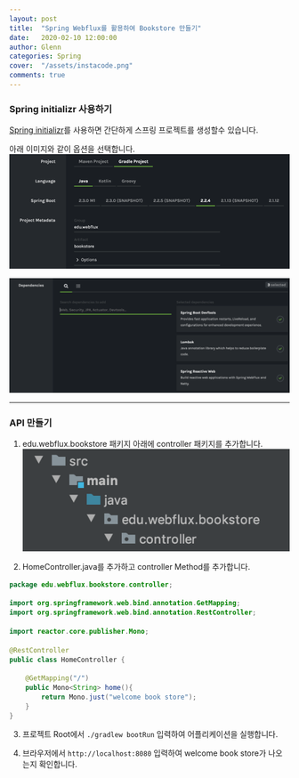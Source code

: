 ```yaml
---
layout: post
title:  "Spring Webflux를 활용하여 Bookstore 만들기"
date:   2020-02-10 12:00:00
author: Glenn
categories: Spring
cover:  "/assets/instacode.png"
comments: true
---
```


### Spring initializr 사용하기 
[Spring initializr](https://start.spring.io/)를 사용하면 간단하게 스프링 프로젝트를 생성할수 있습니다.  

아래 이미지와 같이 옵션을 선택합니다.  
![Book store1](https://github.com/tries1/glenn-blog/blob/master/assets/spring/webflux2_1.png?raw=true)

![Book store2](https://github.com/tries1/glenn-blog/blob/master/assets/spring/webflux2_2.png?raw=true)


---

### API 만들기
1. edu.webflux.bookstore 패키지 아래에 controller 패키지를 추가합니다.
![Book store3](https://github.com/tries1/glenn-blog/blob/master/assets/spring/webflux2_3.png?raw=true)

2. HomeController.java를 추가하고 controller Method를 추가합니다.

```java
package edu.webflux.bookstore.controller;

import org.springframework.web.bind.annotation.GetMapping;
import org.springframework.web.bind.annotation.RestController;

import reactor.core.publisher.Mono;

@RestController
public class HomeController {

    @GetMapping("/")
    public Mono<String> home(){
        return Mono.just("welcome book store");
    }
}
```

3. 프로젝트 Root에서 `./gradlew bootRun` 입력하여 어플리케이션을 실행합니다.

4. 브라우저에서 `http://localhost:8080` 입력하여 welcome book store가 나오는지 확인합니다.
